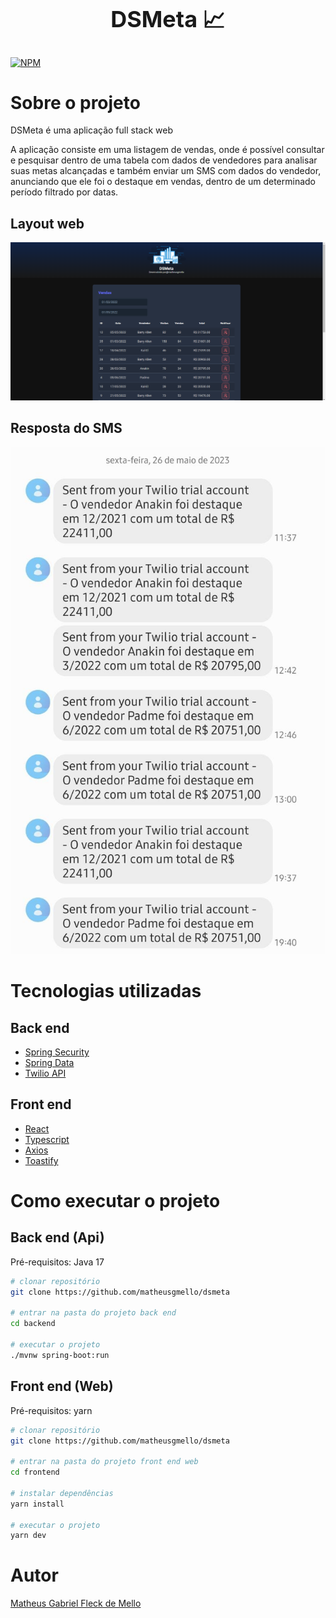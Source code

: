 <h1 align="center" style="font-size:36px;">DSMeta 📈</h1>

[![NPM](https://img.shields.io/npm/l/react)](https://github.com/matheusgmello/dsmeta/blob/main/LICENSE) 

# Sobre o projeto

DSMeta é uma aplicação full stack web

A aplicação consiste em uma listagem de vendas, onde é possível consultar e pesquisar dentro de uma tabela com dados de vendedores para analisar suas metas alcançadas e também enviar um SMS com dados do vendedor, anunciando que ele foi o destaque em vendas, dentro de um determinado período filtrado por datas.

## Layout web
![Web](https://github.com/matheusgmello/dsmeta/blob/52c65e36e38d6cef3bcff8a7bf54be6c62b88366/assets/DSMeta.png)

## Resposta do SMS
![SMS RESPOSTA](https://github.com/matheusgmello/dsmeta/blob/52c65e36e38d6cef3bcff8a7bf54be6c62b88366/assets/SMS.jpeg)

# Tecnologias utilizadas

## Back end
- [Spring Security](https://spring.io/projects/spring-security)
- [Spring Data](https://spring.io/projects/spring-data)
- [Twilio API](https://www.twilio.com/pt-br/docs/usage/api)

## Front end
- [React](https://react.dev/learn)
- [Typescript](https://www.typescriptlang.org/)
- [Axios](https://axios-http.com/)
- [Toastify](https://www.npmjs.com/package/react-toastify)
  
# Como executar o projeto

## Back end (Api)
Pré-requisitos: Java 17
```bash
# clonar repositório
git clone https://github.com/matheusgmello/dsmeta

# entrar na pasta do projeto back end
cd backend

# executar o projeto
./mvnw spring-boot:run
```

## Front end (Web)
Pré-requisitos: yarn

```bash
# clonar repositório
git clone https://github.com/matheusgmello/dsmeta

# entrar na pasta do projeto front end web
cd frontend

# instalar dependências
yarn install

# executar o projeto
yarn dev
```

# Autor
[Matheus Gabriel Fleck de Mello](https://www.linkedin.com/in/matheus-gabriel-fleck-de-mello/)
